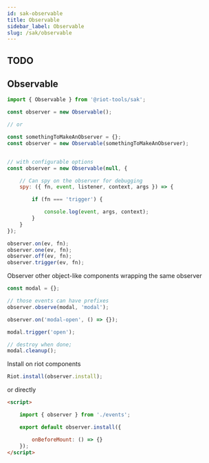 ```yaml
---
id: sak-observable
title: Observable
sidebar_label: Observable
slug: /sak/observable
---
```



## TODO

## Observable

```js
import { Observable } from '@riot-tools/sak';

const observer = new Observable();

// or

const somethingToMakeAnObserver = {};
const observer = new Observable(somethingToMakeAnObserver);


// with configurable options
const observer = new Observable(null, {

    // Can spy on the observer for debugging
    spy: ({ fn, event, listener, context, args }) => {

        if (fn === 'trigger') {

            console.log(event, args, context);
        }
    }
});

observer.on(ev, fn);
observer.one(ev, fn);
observer.off(ev, fn);
observer.trigger(ev, fn);
```

Observer other object-like components wrapping the same observer

```js
const modal = {};

// those events can have prefixes
observer.observe(modal, 'modal');

observer.on('modal-open', () => {});

modal.trigger('open');

// destroy when done;
modal.cleanup();
```

Install on riot components

```js
Riot.install(observer.install);
```

or directly

```html
<script>

    import { observer } from './events';

    export default observer.install({

        onBeforeMount: () => {}
    });
</script>
```
